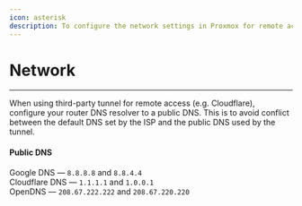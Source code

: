 ```yaml
---
icon: asterisk
description: To configure the network settings in Proxmox for remote access.
---
```


# Network

***

When using third-party tunnel for remote access (e.g. Cloudflare), configure your router DNS resolver to a public DNS. This is to avoid conflict between the default DNS set by the ISP and the public DNS used by the tunnel.

#### Public DNS

Google DNS — `8.8.8.8` and `8.8.4.4` \
Cloudflare DNS — `1.1.1.1` and `1.0.0.1` \
OpenDNS — `208.67.222.222` and `208.67.220.220`
